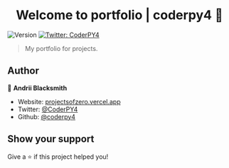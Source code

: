 <h1 align="center">Welcome to portfolio | coderpy4 👋</h1>
<p>
  <img alt="Version" src="https://img.shields.io/badge/version-0.0.2-blue.svg?cacheSeconds=2592000" />
  <a href="https://twitter.com/CoderPY4" target="_blank">
    <img alt="Twitter: CoderPY4" src="https://img.shields.io/twitter/follow/CoderPY4.svg?style=social" />
  </a>
</p>

> My portfolio for projects.

## Author

👤 **Andrii Blacksmith**

* Website: [projectsofzero.vercel.app](https://projectsofzero.vercel.app)
* Twitter: [@CoderPY4](https://twitter.com/CoderPY4)
* Github: [@coderpy4](https://github.com/coderpy4)

## Show your support

Give a ⭐️ if this project helped you!
